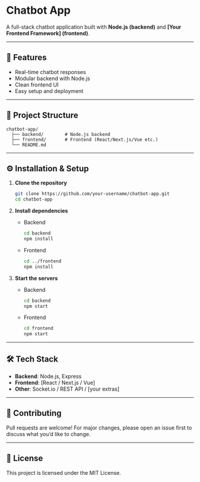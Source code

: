 # Chatbot App

A full-stack chatbot application built with **Node.js (backend)** and **[Your Frontend Framework] (frontend)**.

---

## 🚀 Features

* Real-time chatbot responses
* Modular backend with Node.js
* Clean frontend UI
* Easy setup and deployment

---

## 📂 Project Structure

```
chatbot-app/
  ├── backend/        # Node.js backend
  ├── frontend/       # Frontend (React/Next.js/Vue etc.)
  └── README.md
```

---

## ⚙️ Installation & Setup

1. **Clone the repository**

   ```bash
   git clone https://github.com/your-username/chatbot-app.git
   cd chatbot-app
   ```

2. **Install dependencies**

   * Backend

     ```bash
     cd backend
     npm install
     ```
   * Frontend

     ```bash
     cd ../frontend
     npm install
     ```

3. **Start the servers**

   * Backend

     ```bash
     cd backend
     npm start
     ```
   * Frontend

     ```bash
     cd frontend
     npm start
     ```

---

## 🛠️ Tech Stack

* **Backend**: Node.js, Express
* **Frontend**: [React / Next.js / Vue]
* **Other**: Socket.io / REST API / [your extras]

---

## 🤝 Contributing

Pull requests are welcome! For major changes, please open an issue first to discuss what you’d like to change.

---

## 📜 License

This project is licensed under the MIT License.
